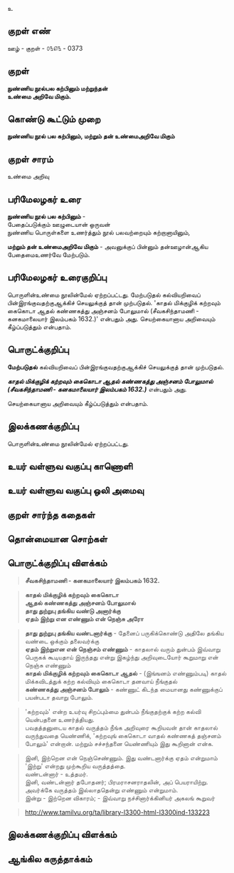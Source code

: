 உ

## குறள் எண் 

ஊழ் - குறள் - ௦௩௭௩ - 0373  

## குறள் 

**நுண்ணிய நூல்பல கற்பினும் மற்றுந்தன்  
உண்மை அறிவே மிகும்.**

## கொண்டு கூட்டும் முறை

**நுண்ணிய நூல் பல கற்பினும், மற்றும் தன் உண்மைஅறிவே மிகும்**

## குறள் சாரம் 

உண்மை அறிவு  

## பரிமேலழகர் உரை

**நுண்ணிய நூல் பல கற்பினும்** -  
பேதைப்படுக்கும் ஊழுடையான் ஒருவன்  
நுண்ணிய பொருள்களை உணர்த்தும் நூல் பலவற்றையும் கற்றானாயினும்,  

**மற்றும் தன் உண்மைஅறிவே மிகும்** - அவனுக்குப் பின்னும் தன்ஊழான்ஆகிய பேதைமைஉணர்வே மேற்படும்.  

## பரிமேலழகர் உரைகுறிப்பு   

பொருளின்உண்மை நூலின்மேல் ஏற்றப்பட்டது. மேற்படுதல் கல்வியறிவைப் பின்இரங்குவதற்குஆக்கிச் செயலுக்குத் தான் முற்படுதல். 'காதல் மிக்குழிக் கற்றவும் கைகொடா ஆதல் கண்ணகத்து அஞ்சனம் போலுமால் (சீவகசிந்தாமணி - கனகமாலையார் இலம்பகம் 1632.)' என்பதும் அது. செயற்கையானாய அறிவையும் கீழ்ப்படுத்தும் என்பதாம்.   

## பொருட்க்குறிப்பு 

**மேற்படுதல்** கல்வியறிவைப் பின்இரங்குவதற்குஆக்கிச் செயலுக்குத் தான் முற்படுதல்.  

_**காதல் மிக்குழிக் கற்றவும் கைகொடா ஆதல் கண்ணகத்து அஞ்சனம் போலுமால் (சீவகசிந்தாமணி - கனகமாலையார் இலம்பகம் 1632.)**_ என்பதும் அது.  

செயற்கையானாய அறிவையும் கீழ்ப்படுத்தும் என்பதாம்.   

## இலக்கணக்குறிப்பு  

பொருளின்உண்மை நூலின்மேல் ஏற்றப்பட்டது.    

## உயர் வள்ளுவ வகுப்பு காணொளி


## உயர் வள்ளுவ வகுப்பு ஒலி அமைவு 

 
## குறள் சார்ந்த கதைகள் 


## தொன்மையான சொற்கள்


## பொருட்க்குறிப்பு விளக்கம்

>**சீவகசிந்தாமணி - கனகமாலையார் இலம்பகம் 1632.**  

>**காதல் மிக்குழிக் கற்றவும் கைகொடா  
>ஆதல் கண்ணகத்து அஞ்சனம் போலுமால்  
>தாது துற்றுபு தங்கிய வண்டு அனார்க்கு  
>ஏதம் இற்று என எண்ணும் என் நெஞ்சு அரோ**  

>**தாது துற்றுபு தங்கிய வண்டனார்க்கு** - தேனைப் பருகிக்கொண்டு அதிலே தங்கிய வண்டை ஒக்கும் தலைவர்க்கு  
>**ஏதம் இற்றுஎன என் நெஞ்சம் எண்ணும்** - காதலால் வரும் துன்பம் இவ்வாறு பெருகக் கூடியதாய் இருந்தது என்று இகழ்ந்து அறிவுடையோர் கூறுமாறு என் நெஞ்சு எண்ணும்  
>**காதல் மிக்குழிக் கற்றவும் கைகொடா ஆதல்** - (இங்ஙனம் எண்ணும்படி) காதல் மிக்கவிடத்துக் கற்ற கல்வியும் கைகொடா தனவாய் நீங்குதல்  
>**கண்ணகத்து அஞ்சனம் போலும்** - கண்ணுட் கிடந்த மையானது கண்ணுக்குப் பயன்படா தவாறு போலும்.  

 
>'கற்றவும்' என்ற உயர்வு சிறப்பும்மை துன்பம் நீங்குதற்குக் கற்ற கல்வி யென்பதனை உணர்த்தியது.  
>பவதத்தனுடைய காதல் வருத்தம் நீங்க அறிவுரை கூறியவன் தான் காதலால் வருந்துவதை யெண்ணிக், 'கற்றவுங் கைகொடா வாதல் கண்ணகத் தஞ்சனம் போலும்' என்றான். மற்றும் சச்சந்தனை யெண்ணியும் இது கூறினான் என்க.  

>இனி, இற்றென என் நெஞ்செண்ணும். இது வண்டனார்க்கு ஏதம் என்றுமாம்  
>'இற்று' என்றது முற்கூறிய வருத்தத்தை.   
>வண்டன்னார் - உத்தமர்.   
>இனி, வண்டன்னார் தபோதனர்; பிரமராசனராதலின், அப் பெயராயிற்று.   
>அவர்க்கே வருத்தம் இல்லாததென்று எண்ணும் என்றுமாம்.   
>இன்று - இற்றென விகாரம்; - இவ்வாறு நச்சினார்க்கினியர் அகலங் கூறுவர்  

>http://www.tamilvu.org/ta/library-l3300-html-l3300ind-133223

## இலக்கணக்குறிப்பு விளக்கம்


## ஆங்கில கருத்தாக்கம் 


